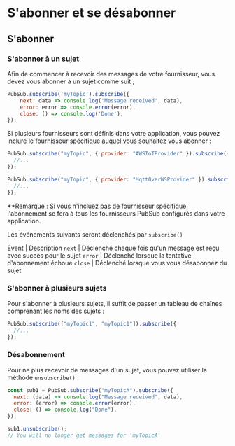 # S'abonner et se désabonner

## S'abonner

### S'abonner à un sujet

Afin de commencer à recevoir des messages de votre fournisseur, vous devez vous abonner à un sujet comme suit ;

```Javascript
PubSub.subscribe('myTopic').subscribe({
    next: data => console.log('Message received', data),
    error: error => console.error(error),
    close: () => console.log('Done'),
});
```

Si plusieurs fournisseurs sont définis dans votre application, vous pouvez inclure le fournisseur spécifique auquel vous souhaitez vous abonner :

```javascript
PubSub.subscribe("myTopic", { provider: "AWSIoTProvider" }).subscribe({
  //...
});

PubSub.subscribe("myTopic", { provider: "MqttOverWSProvider" }).subscribe({
  //...
});
```

\*\*Remarque : Si vous n'incluez pas de fournisseur spécifique, l'abonnement se fera à tous les fournisseurs PubSub configurés dans votre application.

Les événements suivants seront déclenchés par `subscribe()`

Event | Description `next` | Déclenché chaque fois qu'un message est reçu avec succès pour le sujet `error` | Déclenché lorsque la tentative d'abonnement échoue `close` | Déclenché lorsque vous vous désabonnez du sujet

### S'abonner à plusieurs sujets

Pour s'abonner à plusieurs sujets, il suffit de passer un tableau de chaînes comprenant les noms des sujets :

```javascript
PubSub.subscribe(["myTopic1", "myTopic1"]).subscribe({
  //...
});
```

### Désabonnement

Pour ne plus recevoir de messages d'un sujet, vous pouvez utiliser la méthode `unsubscribe()` :

```javascript
const sub1 = PubSub.subscribe("myTopicA").subscribe({
  next: (data) => console.log("Message received", data),
  error: (error) => console.error(error),
  close: () => console.log("Done"),
});

sub1.unsubscribe();
// You will no longer get messages for 'myTopicA'
```
